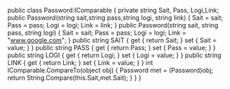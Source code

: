   public class Password:IComparable
    {
        private string Sait, Pass, Logi,Link;
        public Password(string sait,string pass,string logi, string link)
        {
            Sait = sait;
            Pass = pass;
            Logi = logi;
            Link = link;
        }
        public Password(string sait, string pass, string logi)
        {
            Sait = sait;
            Pass = pass;
            Logi = logi;
            Link = "www.google.com";
        }
        public string SAIT
        {
            get { return Sait; }
            set { Sait = value; }
        }
        public string PASS
        {
            get { return Pass; }
            set { Pass = value; }
        }
        public string LOGI
        {
            get { return Logi; }
            set { Logi = value; }
        }
        public string LINK
        {
            get { return Link; }
            set { Link = value; }
        }
        int IComparable.CompareTo(object obj)
        {
            Password met = (Password)obj;
            return String.Compare(this.Sait,met.Sait);
        }
    }
}
